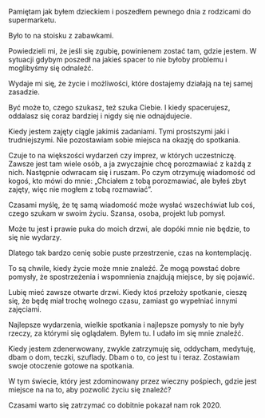 Pamiętam jak byłem dzieckiem i poszedłem pewnego dnia z rodzicami do supermarketu.

Było to na stoisku z zabawkami.

Powiedzieli mi, że jeśli się zgubię, powinienem zostać tam, gdzie jestem. W sytuacji gdybym poszedł na jakieś spacer to nie byłoby problemu i moglibyśmy się odnaleźć.

Wydaje mi się, że życie i możliwości, które dostajemy działają na tej samej zasadzie.

Być może to, czego szukasz, też szuka Ciebie. I kiedy spacerujesz, oddalasz się coraz bardziej i nigdy się nie odnajdujecie.

Kiedy jestem zajęty ciągle jakimiś zadaniami. Tymi prostszymi jaki i trudniejszymi. Nie pozostawiam sobie miejsca na okazję do spotkania.

Czuje to na większości wydarzeń czy imprez, w których uczestniczę. Zawsze jest tam wiele osób, a ja zwyczajnie chcę porozmawiać z każdą z nich. Następnie odwracam się i ruszam. Po czym otrzymuję wiadomość od kogoś, kto mówi do mnie: „Chciałem z tobą porozmawiać, ale byłeś zbyt zajęty, więc nie mogłem z tobą rozmawiać”.

Czasami myślę, że tę samą wiadomość może wysłać wszechświat lub coś, czego szukam w swoim życiu. Szansa, osoba, projekt lub pomysł.

Może tu jest i prawie puka do moich drzwi, ale dopóki mnie nie będzie, to się nie wydarzy.

Dlatego tak bardzo cenię sobie puste przestrzenie, czas na kontemplację.

To są chwile, kiedy życie może mnie znaleźć. Że mogą powstać dobre pomysły, że spostrzeżenia i wspomnienia znajdują miejsce, by się pojawić.

Lubię mieć zawsze otwarte drzwi. Kiedy ktoś przełoży spotkanie, cieszę się, że będę miał trochę wolnego czasu, zamiast go wypełniać innymi zajęciami.

Najlepsze wydarzenia, wielkie spotkania i najlepsze pomysły to nie były rzeczy, za którymi się oglądałem. Byłem tu. I udało im się mnie znaleźć.

Kiedy jestem zdenerwowany, zwykle zatrzymuję się, oddycham, medytuję, dbam o dom, teczki, szuflady. Dbam o to, co jest tu i teraz. Zostawiam swoje otoczenie gotowe na spotkania.

W tym świecie, który jest zdominowany przez wieczny pośpiech, gdzie jest miejsce na na to, aby pozwolić życiu się znaleźć?

Czasami warto się zatrzymać co dobitnie pokazał nam rok 2020.